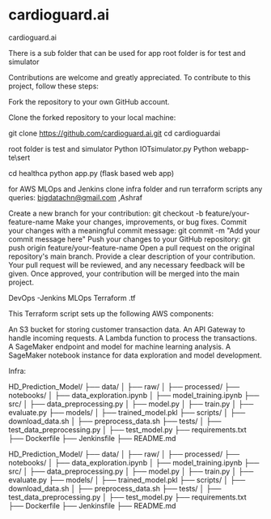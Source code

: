 # cardioguard.ai
cardioguard.ai

There is a sub folder  that can be used for app
root folder is for test and simulator


Contributions are welcome and greatly appreciated. To contribute to this project, follow these steps:

Fork the repository to your own GitHub account.

Clone the forked repository to your local machine:

  git clone https://github.com/cardioguard.ai.git
  cd  cardioguardai

  root folder is test and simulator
  Python IOTsimulator.py
  Python webapp-te\sert

  cd healthca
  python app.py   (flask based web app)

  for AWS MLOps and Jenkins
  clone infra folder
  and run terraform scripts
  any queries: bigdatachn@gmail.com ,Ashraf
  
  
  
Create a new branch for your contribution:
   git checkout -b feature/your-feature-name
Make your changes, improvements, or bug fixes.
Commit your changes with a meaningful commit message:
git commit -m "Add your commit message here"
Push your changes to your GitHub repository:
git push origin feature/your-feature-name
Open a pull request on the original repository's main branch. Provide a clear description of your contribution.
Your pull request will be reviewed, and any necessary feedback will be given. Once approved, your contribution will be merged into the main project.


DevOps -Jenkins
MLOps
Terraform .tf

This Terraform script sets up the following AWS components:

An S3 bucket for storing customer transaction data.
An API Gateway to handle incoming requests.
A Lambda function to process the transactions.
A SageMaker endpoint and model for machine learning analysis.
A SageMaker notebook instance for data exploration and model development.




Infra:

HD_Prediction_Model/ ├── data/ │ ├── raw/ │ ├── processed/ ├── notebooks/ │ ├── data_exploration.ipynb │ ├── model_training.ipynb ├── src/ │ ├── data_preprocessing.py │ ├── model.py │ ├── train.py │ ├── evaluate.py ├── models/ │ ├── trained_model.pkl ├── scripts/ │ ├── download_data.sh │ ├── preprocess_data.sh ├── tests/ │ ├── test_data_preprocessing.py │ ├── test_model.py ├── requirements.txt ├── Dockerfile ├── Jenkinsfile ├── README.md

HD_Prediction_Model/
├── data/
│   ├── raw/
│   ├── processed/
├── notebooks/
│   ├── data_exploration.ipynb
│   ├── model_training.ipynb
├── src/
│   ├── data_preprocessing.py
│   ├── model.py
│   ├── train.py
│   ├── evaluate.py
├── models/
│   ├── trained_model.pkl
├── scripts/
│   ├── download_data.sh
│   ├── preprocess_data.sh
├── tests/
│   ├── test_data_preprocessing.py
│   ├── test_model.py
├── requirements.txt
├── Dockerfile
├── Jenkinsfile
├── README.md
